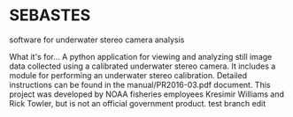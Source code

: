 # SEBASTES
software for underwater stereo camera analysis

What it's for...
A python application for viewing and analyzing still image data collected using a calibrated underwater stereo camera.  It includes a module for performing an underwater stereo calibration. Detailed instructions can be found in the manual/PR2016-03.pdf document.  This project was developed by NOAA fisheries employees Kresimir Williams and Rick Towler, but is not an official government product.  test branch edit

